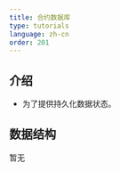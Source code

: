 ```yaml
---
title: 合约数据库
type: tutorials
language: zh-cn
order: 201
---
```


##  介绍

- 为了提供持久化数据状态。

## 数据结构
 暂无
